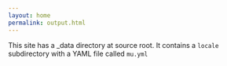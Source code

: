```yaml
---
layout: home
permalink: output.html
---
```


This site has a _data directory at source root. It contains a `locale` subdirectory with a YAML file called `mu.yml`
